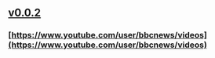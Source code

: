 ## [v0.0.2](https://github.com/littleflute/bbcnews/edit/master/README.md)
### [https://www.youtube.com/user/bbcnews/videos](https://www.youtube.com/user/bbcnews/videos)
